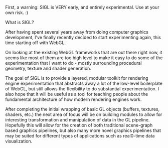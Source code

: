 First, a warning: SIGL is VERY early, and entirely experimental. Use at your own risk. :)

What is SIGL?

After having spent several years away from doing computer graphics development, I've finally recently decided to
start experimenting again, this time starting off with WebGL.

On looking at the existing WebGL frameworks that are out there right now, it seems like
most of them are too high level to make it easy to do some of the experimentation that I want to do -
mostly surrounding procedural geometry, texture and shader generation.

The goal of SIGL is to provide a layered, modular toolkit for rendering engine experimentation that
abstracts away a lot of the low-level boilerplate of WebGL, but still allows the
flexibility to do substantial experimentation. I also hope that it will be useful as
a tool for teaching people about the fundamental architecture of how modern rendering
engines work.

After completing the initial wrapping of basic GL objects (buffers, textures, shaders, etc.)
the next area of focus will be on building modules to allow for interesting transformation and
manipulation of data in the GL pipeline. Hopefully this will allow for the creation of both
traditional scene-graph based graphics pipelines, but also many more novel graphics pipelines
that may be suited for different types of applications such as real0-time data visualization.